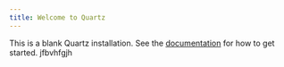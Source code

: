 ```yaml
---
title: Welcome to Quartz
---
```


This is a blank Quartz installation.
See the [documentation](https://quartz.jzhao.xyz) for how to get started. jfbvhfgjh
